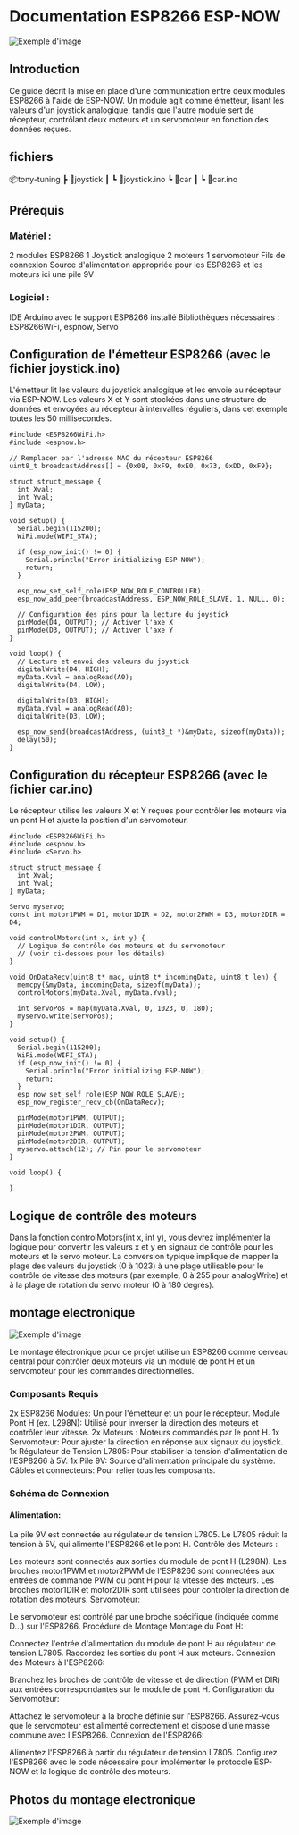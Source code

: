 # Documentation ESP8266 ESP-NOW

![Exemple d'image](assets/title_img.png)

## Introduction
Ce guide décrit la mise en place d'une communication entre deux modules ESP8266 à l'aide de ESP-NOW. Un module agit comme émetteur, lisant les valeurs d'un joystick analogique, tandis que l'autre module sert de récepteur, contrôlant deux moteurs et un servomoteur en fonction des données reçues.

## fichiers
📦tony-tuning
 ┣ 📂joystick
 ┃ ┗ 📜joystick.ino
 ┗ 📂car
 ┃ ┗ 📜car.ino

## Prérequis
### Matériel :

2 modules ESP8266
1 Joystick analogique
2 moteurs 
1 servomoteur
Fils de connexion
Source d'alimentation appropriée pour les ESP8266 et les moteurs ici une pile 9V

### Logiciel :
IDE Arduino avec le support ESP8266 installé
Bibliothèques nécessaires : ESP8266WiFi, espnow, Servo

## Configuration de l'émetteur ESP8266 (avec le fichier joystick.ino)
L'émetteur lit les valeurs du joystick analogique et les envoie au récepteur via ESP-NOW. Les valeurs X et Y sont stockées dans une structure de données et envoyées au récepteur à intervalles réguliers, dans cet exemple toutes les 50 millisecondes.

```
#include <ESP8266WiFi.h>
#include <espnow.h>

// Remplacer par l'adresse MAC du récepteur ESP8266
uint8_t broadcastAddress[] = {0x08, 0xF9, 0xE0, 0x73, 0xDD, 0xF9};

struct struct_message {
  int Xval;
  int Yval;
} myData;

void setup() {
  Serial.begin(115200);
  WiFi.mode(WIFI_STA);

  if (esp_now_init() != 0) {
    Serial.println("Error initializing ESP-NOW");
    return;
  }
  
  esp_now_set_self_role(ESP_NOW_ROLE_CONTROLLER);
  esp_now_add_peer(broadcastAddress, ESP_NOW_ROLE_SLAVE, 1, NULL, 0);
  
  // Configuration des pins pour la lecture du joystick
  pinMode(D4, OUTPUT); // Activer l'axe X
  pinMode(D3, OUTPUT); // Activer l'axe Y
}
 
void loop() {
  // Lecture et envoi des valeurs du joystick
  digitalWrite(D4, HIGH);
  myData.Xval = analogRead(A0);
  digitalWrite(D4, LOW);
  
  digitalWrite(D3, HIGH);
  myData.Yval = analogRead(A0);
  digitalWrite(D3, LOW);

  esp_now_send(broadcastAddress, (uint8_t *)&myData, sizeof(myData));
  delay(50);
}
```

## Configuration du récepteur ESP8266 (avec le fichier car.ino)
Le récepteur utilise les valeurs X et Y reçues pour contrôler les moteurs  via un pont H et ajuste la position d'un servomoteur.

```
#include <ESP8266WiFi.h>
#include <espnow.h>
#include <Servo.h>

struct struct_message {
  int Xval;
  int Yval;
} myData;

Servo myservo;
const int motor1PWM = D1, motor1DIR = D2, motor2PWM = D3, motor2DIR = D4;

void controlMotors(int x, int y) {
  // Logique de contrôle des moteurs et du servomoteur
  // (voir ci-dessous pour les détails)
}

void OnDataRecv(uint8_t* mac, uint8_t* incomingData, uint8_t len) {
  memcpy(&myData, incomingData, sizeof(myData));
  controlMotors(myData.Xval, myData.Yval);
  
  int servoPos = map(myData.Xval, 0, 1023, 0, 180);
  myservo.write(servoPos);
}

void setup() {
  Serial.begin(115200);
  WiFi.mode(WIFI_STA);
  if (esp_now_init() != 0) {
    Serial.println("Error initializing ESP-NOW");
    return;
  }
  esp_now_set_self_role(ESP_NOW_ROLE_SLAVE);
  esp_now_register_recv_cb(OnDataRecv);
  
  pinMode(motor1PWM, OUTPUT);
  pinMode(motor1DIR, OUTPUT);
  pinMode(motor2PWM, OUTPUT);
  pinMode(motor2DIR, OUTPUT);
  myservo.attach(12); // Pin pour le servomoteur
}

void loop() {
  
}
```


## Logique de contrôle des moteurs
Dans la fonction controlMotors(int x, int y), vous devrez implémenter la logique pour convertir les valeurs x et y en signaux de contrôle pour les moteurs  et le servo moteur. La conversion typique implique de mapper la plage des valeurs du joystick (0 à 1023) à une plage utilisable pour le contrôle de vitesse des moteurs (par exemple, 0 à 255 pour analogWrite) et à la plage de rotation du servo moteur (0 à 180 degrés).

## montage electronique

![Exemple d'image](assets/IMG_2670.png)

Le montage électronique pour ce projet utilise un ESP8266 comme cerveau central pour contrôler deux moteurs  via un module de pont H et un servomoteur pour les commandes directionnelles.

### Composants Requis
2x ESP8266 Modules: Un pour l'émetteur et un pour le récepteur.
Module Pont H (ex. L298N): Utilisé pour inverser la direction des moteurs  et contrôler leur vitesse.
2x Moteurs : Moteurs commandés par le pont H.
1x Servomoteur: Pour ajuster la direction en réponse aux signaux du joystick.
1x Régulateur de Tension L7805: Pour stabiliser la tension d'alimentation de l'ESP8266 à 5V.
1x Pile 9V: Source d'alimentation principale du système.
Câbles et connecteurs: Pour relier tous les composants.

### Schéma de Connexion

#### Alimentation:

La pile 9V est connectée au régulateur de tension L7805.
Le L7805 réduit la tension à 5V, qui alimente l'ESP8266 et le pont H.
Contrôle des Moteurs :

Les moteurs sont connectés aux sorties du module de pont H (L298N).
Les broches motor1PWM et motor2PWM de l'ESP8266 sont connectées aux entrées de commande PWM du pont H pour la vitesse des moteurs.
Les broches motor1DIR et motor2DIR sont utilisées pour contrôler la direction de rotation des moteurs.
Servomoteur:

Le servomoteur est contrôlé par une broche spécifique (indiquée comme D...) sur l'ESP8266.
Procédure de Montage
Montage du Pont H:

Connectez l'entrée d'alimentation du module de pont H au régulateur de tension L7805.
Raccordez les sorties du pont H aux moteurs.
Connexion des Moteurs à l'ESP8266:

Branchez les broches de contrôle de vitesse et de direction (PWM et DIR) aux entrées correspondantes sur le module de pont H.
Configuration du Servomoteur:

Attachez le servomoteur à la broche définie sur l'ESP8266.
Assurez-vous que le servomoteur est alimenté correctement et dispose d'une masse commune avec l'ESP8266.
Connexion de l'ESP8266:

Alimentez l'ESP8266 à partir du régulateur de tension L7805.
Configurez l'ESP8266 avec le code nécessaire pour implémenter le protocole ESP-NOW et la logique de contrôle des moteurs.

## Photos du montage electronique

![Exemple d'image](assets/photo.png)